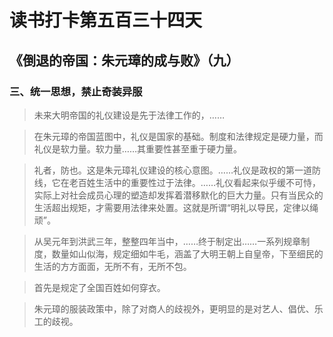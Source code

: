 # 读书打卡第五百三十四天
## 《倒退的帝国：朱元璋的成与败》（九）
### 三、统一思想，禁止奇装异服

> 未来大明帝国的礼仪建设是先于法律工作的，……

> 在朱元璋的帝国蓝图中，礼仪是国家的基础。制度和法律规定是硬力量，而礼仪是软力量。软力量……其重要性甚至重于硬力量。

> 礼者，防也。这是朱元璋礼仪建设的核心意图。……礼仪是政权的第一道防线，它在老百姓生活中的重要性过于法律。……礼仪看起来似乎缓不可恃，实际上对社会成员心理的塑造却发挥着潜移默化的巨大力量。只有当民众的生活超出规矩，才需要用法律来处置。这就是所谓“明礼以导民，定律以绳顽”。

> 从吴元年到洪武三年，整整四年当中，……终于制定出……一系列规章制度，数量如山似海，规定细如牛毛，涵盖了大明王朝上自皇帝，下至细民的生活的方方面面，无所不有，无所不包。

> 首先是规定了全国百姓如何穿衣。

> 朱元璋的服装政策中，除了对商人的歧视外，更明显的是对艺人、倡优、乐工的歧视。

> 